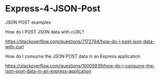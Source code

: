 # Express-4-JSON-Post

JSON POST examples

How do I POST JSON data with cURL?

https://stackoverflow.com/questions/7172784/how-do-i-post-json-data-with-curl

How do I consume the JSON POST data in an Express application

https://stackoverflow.com/questions/10005939/how-do-i-consume-the-json-post-data-in-an-express-application
